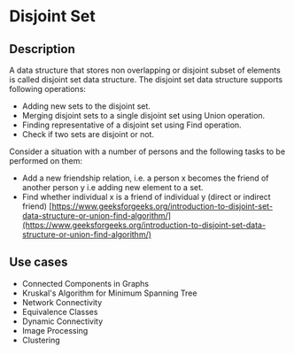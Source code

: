 # Disjoint Set

## Description

A data structure that stores non overlapping or disjoint subset of elements is called disjoint set data structure. The disjoint set data structure supports following operations:

* Adding new sets to the disjoint set.
* Merging disjoint sets to a single disjoint set using Union operation.
* Finding representative of a disjoint set using Find operation.
* Check if two sets are disjoint or not. 

Consider a situation with a number of persons and the following tasks to be performed on them:

* Add a new friendship relation, i.e. a person x becomes the friend of another person y i.e adding new element to a set.
* Find whether individual x is a friend of individual y (direct or indirect friend) [https://www.geeksforgeeks.org/introduction-to-disjoint-set-data-structure-or-union-find-algorithm/](https://www.geeksforgeeks.org/introduction-to-disjoint-set-data-structure-or-union-find-algorithm/)

## Use cases

* Connected Components in Graphs
* Kruskal's Algorithm for Minimum Spanning Tree
* Network Connectivity
* Equivalence Classes
* Dynamic Connectivity
* Image Processing
* Clustering
